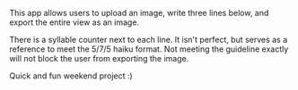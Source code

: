 This app allows users to upload an image, write three lines below, and export the entire view as an image. 

There is a syllable counter next to each line. It isn't perfect, but serves as a reference to meet the 5/7/5 haiku format. Not meeting the guideline exactly will not block the user from exporting the image. 

Quick and fun weekend project :) 
